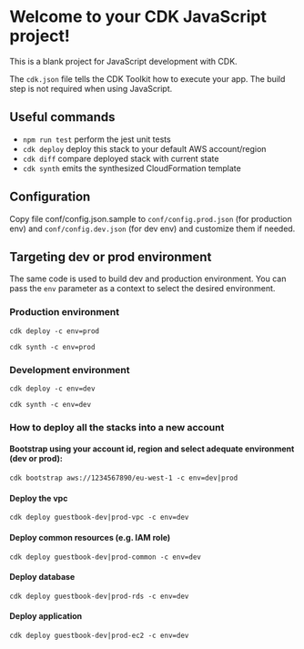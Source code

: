 # Welcome to your CDK JavaScript project!

This is a blank project for JavaScript development with CDK.

The `cdk.json` file tells the CDK Toolkit how to execute your app. The build step is not required when using JavaScript.

## Useful commands

 * `npm run test`         perform the jest unit tests
 * `cdk deploy`           deploy this stack to your default AWS account/region
 * `cdk diff`             compare deployed stack with current state
 * `cdk synth`            emits the synthesized CloudFormation template

## Configuration

Copy file conf/config.json.sample to `conf/config.prod.json` (for production env) and `conf/config.dev.json` (for dev env) and customize them if needed.

## Targeting dev or prod environment

The same code is used to build dev and production environment. You can pass the `env` parameter as a context to select the desired environment.

### Production environment
`cdk deploy -c env=prod`

`cdk synth -c env=prod`

### Development environment

`cdk deploy -c env=dev`

`cdk synth -c env=dev`


### How to deploy all the stacks into a new account

#### Bootstrap using your account id, region and select adequate environment (dev or prod):
`cdk bootstrap aws://1234567890/eu-west-1 -c env=dev|prod`

#### Deploy the vpc
`cdk deploy guestbook-dev|prod-vpc -c env=dev`

#### Deploy common resources (e.g. IAM role)
`cdk deploy guestbook-dev|prod-common -c env=dev`

#### Deploy database
`cdk deploy guestbook-dev|prod-rds -c env=dev`

#### Deploy application
`cdk deploy guestbook-dev|prod-ec2 -c env=dev`

